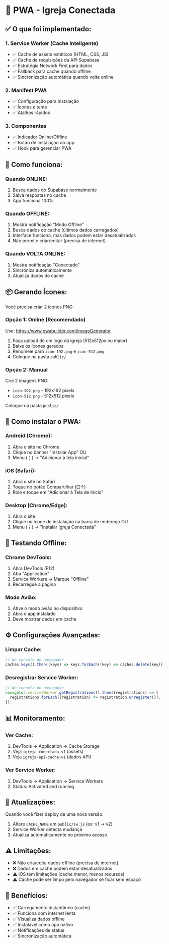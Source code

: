 # 📱 PWA - Igreja Conectada

## ✅ O que foi implementado:

### 1. Service Worker (Cache Inteligente)

- ✅ Cache de assets estáticos (HTML, CSS, JS)
- ✅ Cache de requisições da API Supabase
- ✅ Estratégia Network First para dados
- ✅ Fallback para cache quando offline
- ✅ Sincronização automática quando volta online

### 2. Manifest PWA

- ✅ Configuração para instalação
- ✅ Ícones e tema
- ✅ Atalhos rápidos

### 3. Componentes

- ✅ Indicador Online/Offline
- ✅ Botão de instalação do app
- ✅ Hook para gerenciar PWA

## 🎯 Como funciona:

### Quando ONLINE:

1. Busca dados do Supabase normalmente
2. Salva respostas no cache
3. App funciona 100%

### Quando OFFLINE:

1. Mostra notificação "Modo Offline"
2. Busca dados do cache (últimos dados carregados)
3. Interface funciona, mas dados podem estar desatualizados
4. Não permite criar/editar (precisa de internet)

### Quando VOLTA ONLINE:

1. Mostra notificação "Conectado"
2. Sincroniza automaticamente
3. Atualiza dados do cache

## 📦 Gerando Ícones:

Você precisa criar 2 ícones PNG:

### Opção 1: Online (Recomendado)

Use: https://www.pwabuilder.com/imageGenerator

1. Faça upload de um logo da igreja (512x512px ou maior)
2. Baixe os ícones gerados
3. Renomeie para `icon-192.png` e `icon-512.png`
4. Coloque na pasta `public/`

### Opção 2: Manual

Crie 2 imagens PNG:

- `icon-192.png` - 192x192 pixels
- `icon-512.png` - 512x512 pixels

Coloque na pasta `public/`

## 🚀 Como instalar o PWA:

### Android (Chrome):

1. Abra o site no Chrome
2. Clique no banner "Instalar App" OU
3. Menu (⋮) → "Adicionar à tela inicial"

### iOS (Safari):

1. Abra o site no Safari
2. Toque no botão Compartilhar (□↑)
3. Role e toque em "Adicionar à Tela de Início"

### Desktop (Chrome/Edge):

1. Abra o site
2. Clique no ícone de instalação na barra de endereço OU
3. Menu (⋮) → "Instalar Igreja Conectada"

## 🧪 Testando Offline:

### Chrome DevTools:

1. Abra DevTools (F12)
2. Aba "Application"
3. Service Workers → Marque "Offline"
4. Recarregue a página

### Modo Avião:

1. Ative o modo avião no dispositivo
2. Abra o app instalado
3. Deve mostrar dados em cache

## ⚙️ Configurações Avançadas:

### Limpar Cache:

```javascript
// No console do navegador
caches.keys().then((keys) => keys.forEach((key) => caches.delete(key)));
```

### Desregistrar Service Worker:

```javascript
// No console do navegador
navigator.serviceWorker.getRegistrations().then((registrations) => {
  registrations.forEach((registration) => registration.unregister());
});
```

## 📊 Monitoramento:

### Ver Cache:

1. DevTools → Application → Cache Storage
2. Veja `igreja-conectada-v1` (assets)
3. Veja `igreja-api-cache-v1` (dados API)

### Ver Service Worker:

1. DevTools → Application → Service Workers
2. Status: Activated and running

## 🔄 Atualizações:

Quando você fizer deploy de uma nova versão:

1. Altere `CACHE_NAME` em `public/sw.js` (ex: v1 → v2)
2. Service Worker detecta mudança
3. Atualiza automaticamente no próximo acesso

## ⚠️ Limitações:

- ❌ Não cria/edita dados offline (precisa de internet)
- ❌ Dados em cache podem estar desatualizados
- ⚠️ iOS tem limitações (cache menor, menos recursos)
- ⚠️ Cache pode ser limpo pelo navegador se ficar sem espaço

## 🎉 Benefícios:

- ✅ Carregamento instantâneo (cache)
- ✅ Funciona com internet lenta
- ✅ Visualiza dados offline
- ✅ Instalável como app nativo
- ✅ Notificações de status
- ✅ Sincronização automática
